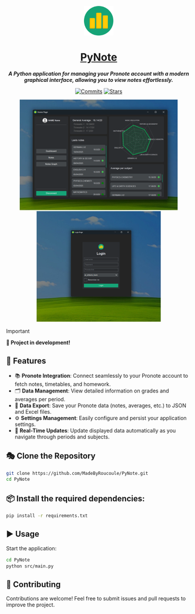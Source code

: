 <div align="center">
  
<img src="src/assets/img/logo.svg" width="80">

# [PyNote]

***A Python application for managing your Pronote account with a modern graphical interface, allowing you to view notes effortlessly.***

[![Commits](https://img.shields.io/github/commit-activity/t/MadeByRoucoule/PyNote?style=flat)](https://github.com/MadeByRoucoule/PyNote/commits/main/)
[![Stars](https://img.shields.io/github/stars/MadeByRoucoule/PyNote?style=social&label=Stars)](https://github.com/MadeByRoucoule/PyNote)

<img src="src/assets/img/screenshot_home_page.png" height="300px"> <img src="src/assets/img/screenshot_login_page.png" height="300px">

</div>

> [!IMPORTANT]
> **🚀 Project in development!**

## 🚀 Features

- 📚 **Pronote Integration**: Connect seamlessly to your Pronote account to fetch notes, timetables, and homework.
- 🗂 **Data Management**: View detailed information on grades and averages per period.
- 💾 **Data Export**: Save your Pronote data (notes, averages, etc.) to JSON and Excel files.
- ⚙️ **Settings Management**: Easily configure and persist your application settings.
- 🔄 **Real-Time Updates**: Update displayed data automatically as you navigate through periods and subjects.

## 🎭 Clone the Repository

```bash
git clone https://github.com/MadeByRoucoule/PyNote.git
cd PyNote
```

## 📦 Install the required dependencies:

```bash
pip install -r requirements.txt
```

## ▶️ Usage
Start the application:

```bash
cd PyNote
python src/main.py
```

## 🤝 Contributing
Contributions are welcome! Feel free to submit issues and pull requests to improve the project.

[PyNote]: https://github.com/MadeByRoucoule/PyNote
